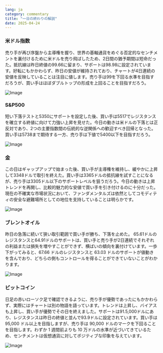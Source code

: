 ```yaml
---
lang: ja
category: commentary
title: "一日の終わりの解説"
date: 2025-04-24
---
```


### 米ドル指数

売り手が再び序盤から主導権を握り、世界の基軸通貨をめぐる否定的なセンチメントを裏付けるために米ドルを売り飛ばしたため、2日間の猶予期間は短命だった。抵抗線は昨日終値の99.66に留まり、サポートは98.98に設定されています。好転にもかかわらず、昨日の安値が維持されており、チャートが4日連続の安値を反映していることは注目に値します。売り手は99を下回る水準を目指すだろうが、買い手はほぼダブルトップの形成を上回ることを目指すだろう。 

![Image](https://markleighedu.github.io/img/Apr-2025/24-Apr-2025/usdindex.jpg)

### S&P500

短い下落テストと5350にサポートを設定した後、買い手は5517でレジスタンスを確立する終値に向けて力強い上昇を見せた。今日の動きは米ドルの下落とは正反対であり、2つの主要指数間の伝統的な逆関係への歓迎すべき回帰となった。買い手は5738まで期待する一方、売り手は下値で5400以下を目指すだろう。

![Image](https://markleighedu.github.io/img/Apr-2025/24-Apr-2025/sp500.jpg)

### 金

この日はギャップアップで始まった後、買い手が主導権を維持し、緩やかに上昇して3348ドルで取引を終えた。買い手は3365ドルの抵抗線を試すことになるが、売り手は3305ドル以下のサポートレベルを狙うだろう。今日の動きは上昇トレンドを再開し、比較的魅力的な安値で買い手を引き付けるのに十分だった。現在の不確実な市場状況において、ファンダメンタルズは依然としてコモディティの安全な避難場所としての地位を支持していることは明らかです。

![Image](https://markleighedu.github.io/img/Apr-2025/24-Apr-2025/gold.jpg)

### ブレントオイル

昨日の急落に続いて狭い取引範囲で買い手が勝ち、下落を止めた。 65.61ドルのレジスタンスと64.91ドルのサポートは、買い手と売り手が2日連続でそれぞれの利益または損失を増やすことができず、横ばいの傾向を裏付けています。一歩下がってみると、67.66 ドルのレジスタンスと 63.03 ドルのサポートが値動きを含んでおり、どちらの側もコントロールを得ることができていないことがわかります。 

![Image](https://markleighedu.github.io/img/Apr-2025/24-Apr-2025/brentoil.jpg)

### ビットコイン

日足の赤いローソク足で確認できるように、売り手が優勢であったにもかかわらず、実際にはチャートは別の物語を語っています。トレンドは上昇し、バイアスも上昇し、買い手が優勢でその日を終えました。サポートは91.5,000ドルにあり、レジスタンスは昨日の終値と並んで93.9ドルに設定されています。買い手は 95,000 ドル以上を目指しますが、売り手は 90,000 ドルのマークを下回ることを目指します。わずか 1 週間前よりも 10 万ドルの水準が近づいてきているため、センチメントは仮想通貨に対してポジティブな印象を与えています。 

![Image](https://markleighedu.github.io/img/Apr-2025/24-Apr-2025/bitcoin.jpg)


